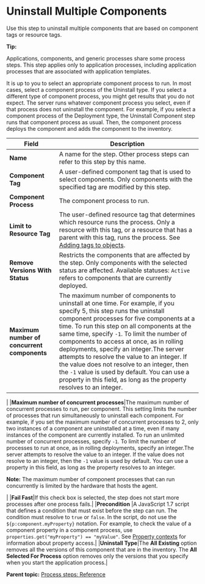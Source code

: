 # Uninstall Multiple Components

Use this step to uninstall multiple components that are based on component tags or resource tags.

**Tip:** 

Applications, components, and generic processes share some process steps. This step applies only to application processes, including application processes that are associated with application templates.

It is up to you to select an appropriate component process to run. In most cases, select a component process of the Uninstall type. If you select a different type of component process, you might get results that you do not expect. The server runs whatever component process you select, even if that process does not uninstall the component. For example, if you select a component process of the Deployment type, the Uninstall Component step runs that component process as usual. Then, the component process deploys the component and adds the component to the inventory.

|Field|Description|
|-----|-----------|
|**Name**|A name for the step. Other process steps can refer to this step by this name.|
|**Component Tag**|A user-defined component tag that is used to select components. Only components with the specified tag are modified by this step.|
|**Component Process**|The component process to run.|
|**Limit to Resource Tag**|The user-defined resource tag that determines which resource runs the process. Only a resource with this tag, or a resource that has a parent with this tag, runs the process. See [Adding tags to objects](addingtags_tsk.md#).|
|**Remove Versions With Status**|Restricts the components that are affected by the step. Only components with the selected status are affected. Available statuses: `Active` refers to components that are currently deployed.|
|**Maximum number of concurrent components**|The maximum number of components to uninstall at one time. For example, if you specify 5, this step runs the uninstall component processes for five components at a time. To run this step on all components at the same time, specify `-1`. To limit the number of components to access at once, as in rolling deployments, specify an integer.The server attempts to resolve the value to an integer. If the value does not resolve to an integer, then the `-1` value is used by default. You can use a property in this field, as long as the property resolves to an integer.

|
|**Maximum number of concurrent processes**|The maximum number of concurrent processes to run, per component. This setting limits the number of processes that run simultaneously to uninstall each component. For example, if you set the maximum number of concurrent processes to 2, only two instances of a component are uninstalled at a time, even if many instances of the component are currently installed. To run an unlimited number of concurrent processes, specify `-1`. To limit the number of processes to run at once, as in rolling deployments, specify an integer.The server attempts to resolve the value to an integer. If the value does not resolve to an integer, then the `-1` value is used by default. You can use a property in this field, as long as the property resolves to an integer.

**Note:** The maximum number of component processes that can run concurrently is limited by the hardware that hosts the agent.

|
|**Fail Fast**|If this check box is selected, the step does not start more processes after one process fails.|
|**Precondition** |A JavaScript 1.7 script that defines a condition that must exist before the step can run. The condition must resolve to `true` or `false`. In the script, do not use the `${p:component.myProperty}` notation. For example, to check the value of a component property in a component process, use `properties.get("myProperty") == "myValue"`. See [Property contexts](ud_properties_context.md#) for information about property access.|
|**Uninstall Type**|The **All Existing** option removes all the versions of this component that are in the inventory. The **All Selected For Process** option removes only the versions that you specify when you start the application process.|

**Parent topic:** [Process steps: Reference](../topics/app_processSteps.md)

